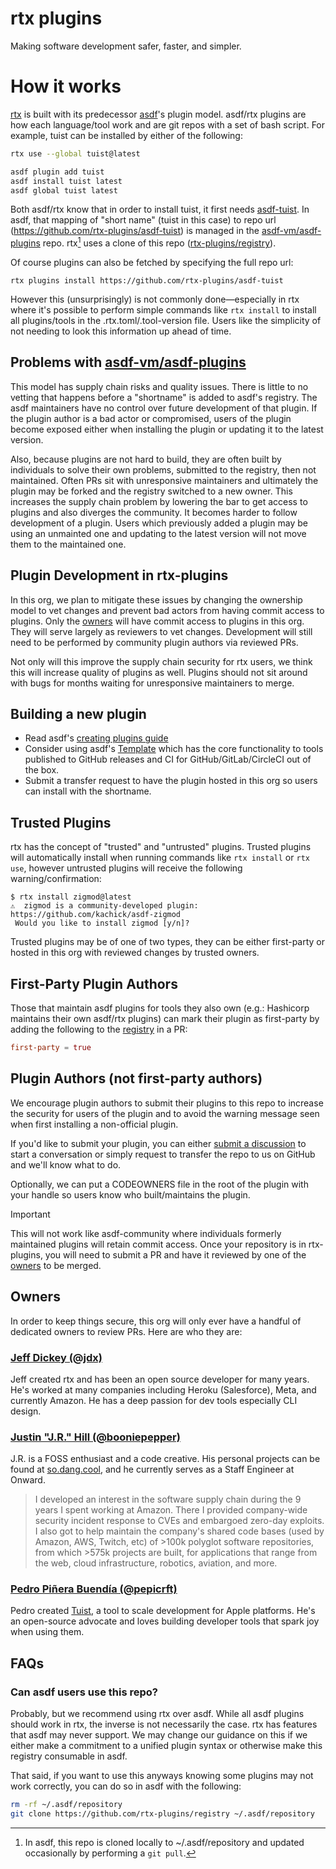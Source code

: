 # rtx plugins

Making software development safer, faster, and simpler.

# How it works

[rtx](https://rtx.jdx.dev) is built with its predecessor [asdf](https://asdf-vm.com)'s plugin model. asdf/rtx plugins are how each language/tool work and are git repos with a set of bash script. For example, tuist can be installed by either of the following:

```sh
rtx use --global tuist@latest
```

```sh
asdf plugin add tuist
asdf install tuist latest
asdf global tuist latest
```

Both asdf/rtx know that in order to install tuist, it first needs [asdf-tuist](https://github.com/rtx-plugins/asdf-tuist). In asdf, that mapping of "short name" (tuist in this case) to repo url (https://github.com/rtx-plugins/asdf-tuist) is managed in the [asdf-vm/asdf-plugins](https://github.com/asdf-vm/asdf-plugins) repo. rtx[^fetch] uses a clone of this repo ([rtx-plugins/registry](https://github.com/rtx-plugins/registry)).

Of course plugins can also be fetched by specifying the full repo url:

```
rtx plugins install https://github.com/rtx-plugins/asdf-tuist
```

However this (unsurprisingly) is not commonly done—especially in rtx where it's possible to perform simple commands like `rtx install` to install all plugins/tools in the .rtx.toml/.tool-version file. Users like the simplicity of not needing to look this information up ahead of time.

## Problems with [asdf-vm/asdf-plugins](https://github.com/asdf-vm/asdf-plugins)

This model has supply chain risks and quality issues. There is little to no vetting that happens before a "shortname" is added to asdf's registry. The asdf maintainers have no control over future development of that plugin. If the plugin author is a bad actor or compromised, users of the plugin become exposed
either when installing the plugin or updating it to the latest version.

Also, because plugins are not hard to build, they are often built by individuals to solve their own problems, submitted to the registry, then not maintained.
Often PRs sit with unresponsive maintainers and ultimately the plugin may be forked and the registry switched to a new owner. This increases the supply chain
problem by lowering the bar to get access to plugins and also diverges the community. It becomes harder to follow development of a plugin. Users which
previously added a plugin may be using an unmainted one and updating to the latest version will not move them to the maintained one.

## Plugin Development in rtx-plugins

In this org, we plan to mitigate these issues by changing the ownership model to vet changes and prevent bad actors from having commit access to plugins.
Only the [owners](#owners) will have commit access to plugins in this org. They will serve largely as reviewers to vet changes. Development will still
need to be performed by community plugin authors via reviewed PRs.

Not only will this improve the supply chain security for rtx users, we think this will increase quality of plugins as well. Plugins should not sit around
with bugs for months waiting for unresponsive maintainers to merge.

## Building a new plugin

- Read asdf's [creating plugins guide](https://github.com/asdf-vm/asdf/blob/master/docs/plugins/create.md)
- Consider using asdf's [Template](https://github.com/asdf-vm/asdf-plugin-template) which has the core functionality to tools published to GitHub releases and CI for GitHub/GitLab/CircleCI out of the box.
- Submit a transfer request to have the plugin hosted in this org so users can install with the shortname.

## Trusted Plugins

rtx has the concept of "trusted" and "untrusted" plugins. Trusted plugins will automatically install when running commands like `rtx install` or `rtx use`,
however untrusted plugins will receive the following warning/confirmation:

```sh-session
$ rtx install zigmod@latest
⚠️  zigmod is a community-developed plugin: https://github.com/kachick/asdf-zigmod
 Would you like to install zigmod [y/n]?
```

Trusted plugins may be of one of two types, they can be either first-party or hosted in this org with reviewed changes by trusted owners.

## First-Party Plugin Authors

Those that maintain asdf plugins for tools they also own (e.g.: Hashicorp maintains their own asdf/rtx plugins) can mark their plugin as first-party by
adding the following to the [registry](https://github.com/rtx-plugins/registry) in a PR:

```toml
first-party = true
```

## Plugin Authors (not first-party authors)

We encourage plugin authors to submit their plugins to this repo to increase the security for users of the plugin and to avoid the warning message
seen when first installing a non-official plugin.

If you'd like to submit your plugin, you can either [submit a discussion](https://github.com/orgs/rtx-plugins/discussions/new?category=transfer-request) to
start a conversation or simply request to transfer the repo to us on GitHub and we'll know what to do.

Optionally, we can put a CODEOWNERS file in the root of the plugin with your handle so users know who built/maintains the plugin.

> [!IMPORTANT]
> This will not work like asdf-community where individuals formerly maintained plugins will retain commit access. Once your repository is in
> rtx-plugins, you will need to submit a PR and have it reviewed by one of the [owners](#owners) to be merged.

## Owners

In order to keep things secure, this org will only ever have a handful of dedicated owners to review PRs. Here are who they are: 

### [Jeff Dickey (@jdx)](https://github.com/jdx)

Jeff created rtx and has been an open source developer for many years. He's worked at many companies including Heroku (Salesforce), Meta, and currently Amazon. He has a deep passion for dev tools especially CLI design.

### [Justin "J.R." Hill (@booniepepper)](https://github.com/booniepepper)

J.R. is a FOSS enthusiast and a code creative. His personal projects can be found at [so.dang.cool](https://so.dang.cool),
and he currently serves as a Staff Engineer at Onward.

> I developed an interest in the software supply chain during the 9 years I spent working at Amazon. There I provided
> company-wide security incident response to CVEs and embargoed zero-day exploits. I also got to help maintain the company's
> shared code bases (used by Amazon, AWS, Twitch, etc) of >100k polyglot software repositories, from which >575k projects
> are built, for applications that range from the web, cloud infrastructure, robotics, aviation, and more. 

### [Pedro Piñera Buendía (@pepicrft)](https:///github.com/pepicrft)

Pedro created [Tuist](https://tuist.io), a tool to scale development for Apple platforms. He's an open-source advocate and loves building developer tools that spark joy when using them. 

## FAQs

### Can asdf users use this repo?

Probably, but we recommend using rtx over asdf. While all asdf plugins should work in rtx, the inverse is not necessarily the case. rtx has features that asdf may never support. We may change our guidance on this if we either make a commitment to a unified plugin syntax or otherwise make this registry consumable in asdf.

That said, if you want to use this anyways knowing some plugins may not work correctly, you can do so in asdf with the following:

```sh
rm -rf ~/.asdf/repository
git clone https://github.com/rtx-plugins/registry ~/.asdf/repository
```

[^fetch]: In asdf, this repo is cloned locally to ~/.asdf/repository and updated occasionally by performing a `git pull`.

